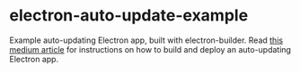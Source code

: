 # electron-auto-update-example

Example auto-updating Electron app, built with electron-builder. Read [this medium article](https://medium.com/@johndyer24/creating-and-deploying-an-auto-updating-electron-app-for-mac-and-windows-using-electron-builder-6a3982c0cee6) for instructions on how to build and deploy an auto-updating Electron app.
